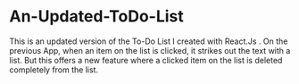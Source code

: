 # An-Updated-ToDo-List
This is an updated version of the To-Do List I created with React.Js .
On the previous App, when an item on the list is clicked, it strikes out the text with a list.
But this offers a new feature where a clicked item on the list is deleted completely from the list.

